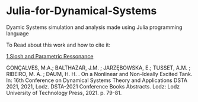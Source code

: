 # Julia-for-Dynamical-Systems
Dyamic Systems simulation and analysis made using Julia programming language

To Read about this work and how to cite it:

[1.Slosh and Parametric Ressonance](https://github.com/m-a-g-a/Julia-for-Dynamic-Systems/blob/main/1-Slosh-and-Parametric-Ressonance.ipynb)
  
  GONÇALVES, M.A.; BALTHAZAR, J.M. ; JARZĘBOWSKA, E.; TUSSET, A.M. ; RIBEIRO, M. A. ; DAUM, H. H. . On a Nonlinear and Non-Ideally Excited Tank. In: 16th Conference on Dynamical Systems Theory and Applications DSTA 2021, 2021, Lodz. DSTA-2021 Conference Books Abstracts. Lodz: Lodz University of Technology Press, 2021. p. 79-81.

